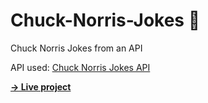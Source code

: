 # Chuck-Norris-Jokes 🤠
Chuck Norris Jokes from an API

API used: [Chuck Norris Jokes API](https://api.chucknorris.io/)

**[→ Live project](https://chucknorrisjokes2021.netlify.app/)**
